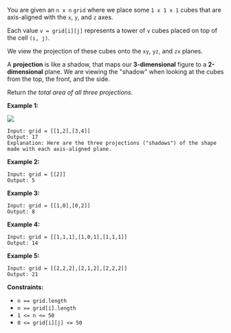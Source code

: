You are given an `n x n` `grid` where we place some `1 x 1 x 1` cubes that are
axis-aligned with the `x`, `y`, and `z` axes.

Each value `v = grid[i][j]` represents a tower of `v` cubes placed on top of
the cell `(i, j)`.

We view the projection of these cubes onto the `xy`, `yz`, and `zx` planes.

A **projection** is like a shadow, that maps our **3-dimensional** figure to a
**2-dimensional** plane. We are viewing the "shadow" when looking at the cubes
from the top, the front, and the side.

Return _the total area of all three projections_.



**Example 1:**

![](https://s3-lc-upload.s3.amazonaws.com/uploads/2018/08/02/shadow.png)

    
    
    Input: grid = [[1,2],[3,4]]
    Output: 17
    Explanation: Here are the three projections ("shadows") of the shape made with each axis-aligned plane.
    

**Example 2:**

    
    
    Input: grid = [[2]]
    Output: 5
    

**Example 3:**

    
    
    Input: grid = [[1,0],[0,2]]
    Output: 8
    

**Example 4:**

    
    
    Input: grid = [[1,1,1],[1,0,1],[1,1,1]]
    Output: 14
    

**Example 5:**

    
    
    Input: grid = [[2,2,2],[2,1,2],[2,2,2]]
    Output: 21
    



**Constraints:**

  * `n == grid.length`
  * `n == grid[i].length`
  * `1 <= n <= 50`
  * `0 <= grid[i][j] <= 50`

